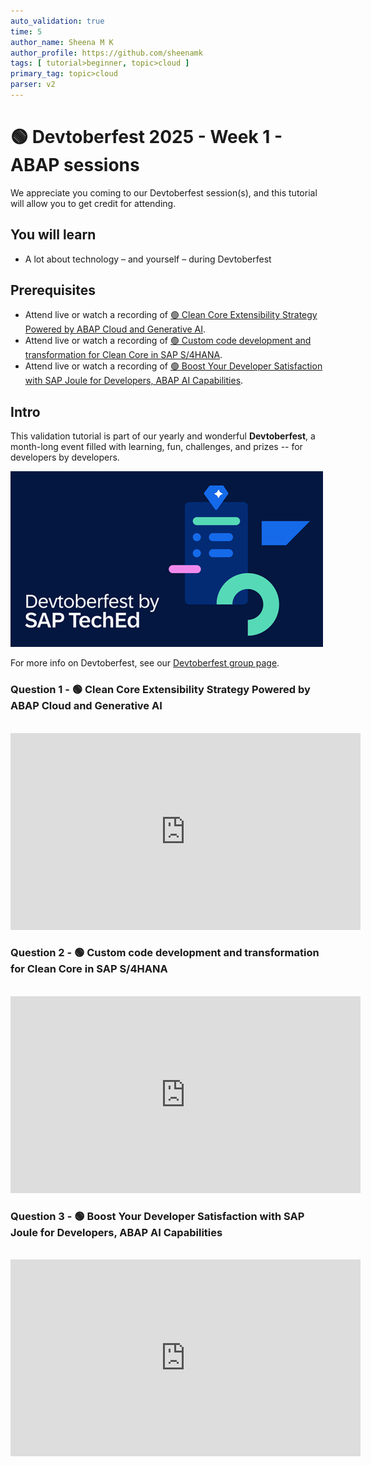 ```yaml
---
auto_validation: true
time: 5
author_name: Sheena M K
author_profile: https://github.com/sheenamk
tags: [ tutorial>beginner, topic>cloud ]
primary_tag: topic>cloud
parser: v2
---
```

  
# 🟢 Devtoberfest 2025 - Week 1 - ABAP sessions

<!-- description --> We appreciate you coming to our Devtoberfest session(s), and this tutorial will allow you to get credit for attending.

## You will learn

- A lot about technology – and yourself – during Devtoberfest

## Prerequisites

- Attend live or watch a recording of [🟢 Clean Core Extensibility Strategy Powered by ABAP Cloud and Generative AI](https://www.youtube.com/watch?v=Zmo7YU9BUlc).
- Attend live or watch a recording of [🟢 Custom code development and transformation for Clean Core in SAP S/4HANA](https://youtube.com/watch?v=PuAcfsRhdDk).
- Attend live or watch a recording of [🟢 Boost Your Developer Satisfaction with SAP Joule for Developers, ABAP AI Capabilities](https://www.youtube.com/watch?v=b9lmZHp2WaA).

## Intro

This validation tutorial is part of our yearly and wonderful **Devtoberfest**, a month-long event filled with learning, fun, challenges, and prizes -- for developers by developers.

![Devtoberfest](devtoberfestBanner2.png) 

For more info on Devtoberfest, see our [Devtoberfest group page](https://community.sap.com/t5/devtoberfest/gh-p/Devtoberfest).

### Question 1 - 🟢 Clean Core Extensibility Strategy Powered by ABAP Cloud and Generative AI

<div>&nbsp;</div><iframe width="560" height="315" src="https://www.youtube.com/embed/Zmo7YU9BUlc" frameborder="0" allowfullscreen></iframe>

### Question 2 - 🟢 Custom code development and transformation for Clean Core in SAP S/4HANA

<div>&nbsp;</div><iframe width="560" height="315" src="https://www.youtube.com/embed/PuAcfsRhdDk" frameborder="0" allowfullscreen></iframe>

### Question 3 - 🟢 Boost Your Developer Satisfaction with SAP Joule for Developers, ABAP AI Capabilities

<div>&nbsp;</div><iframe width="560" height="315" src="https://www.youtube.com/embed/b9lmZHp2WaA" frameborder="0" allowfullscreen></iframe>
